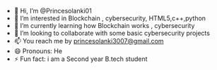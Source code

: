 - 👋 Hi, I’m @Princesolanki01
- 👀 I’m interested in Blockchain , cybersecurity, HTML5,c++,python
- 🌱 I’m currently learning how Blockchain works , cybersecurity
- 💞️ I’m looking to collaborate with some basic cybersecurity projects 
- 📫 You reach me by princesolanki3007@gmail.com
- 😄 Pronouns: He
- ⚡ Fun fact: i am a Second year B.tech student

<!---
Princesolanki01/Princesolanki01 is a ✨ special ✨ repository because its `README.md` (this file) appears on your GitHub profile.
You can click the Preview link to take a look at your changes.
--->
